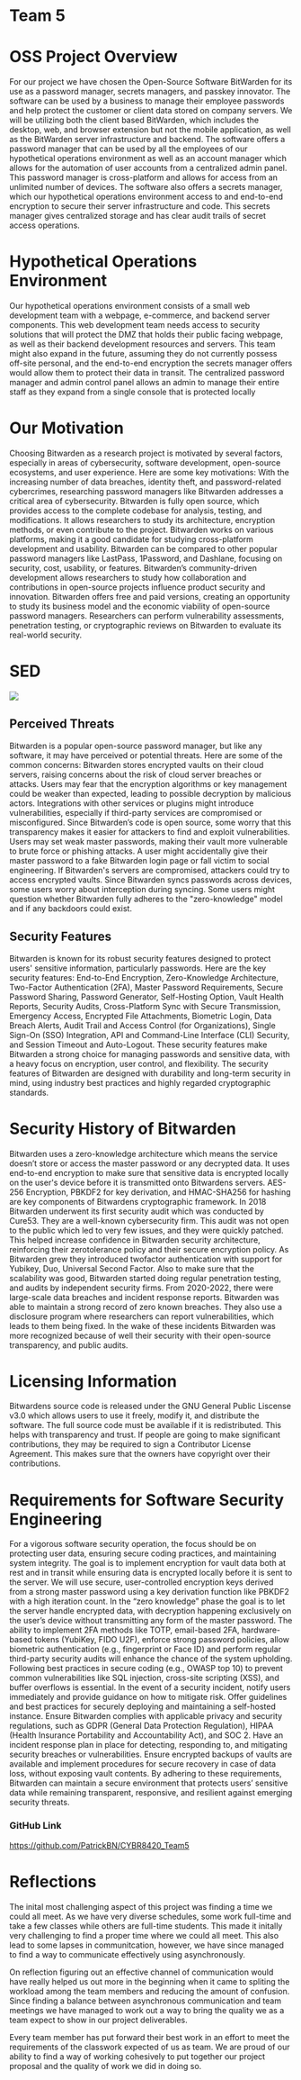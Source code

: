 # Team 5
# OSS Project Overview

For our project we have chosen the Open-Source Software BitWarden for its use as a password
manager, secrets managers, and passkey innovator. The software can be used by a business to
manage their employee passwords and help protect the customer or client data stored on
company servers. We will be utilizing both the client based BitWarden, which includes the
desktop, web, and browser extension but not the mobile application, as well as the BitWarden
server infrastructure and backend. The software offers a password manager that can be used by
all the employees of our hypothetical operations environment as well as an account manager
which allows for the automation of user accounts from a centralized admin panel. This password
manager is cross-platform and allows for access from an unlimited number of devices. The
software also offers a secrets manager, which our hypothetical operations environment access to
and end-to-end encryption to secure their server infrastructure and code. This secrets manager
gives centralized storage and has clear audit trails of secret access operations. 

# Hypothetical Operations Environment

Our hypothetical operations environment consists of a small web development team with a
webpage, e-commerce, and backend server components. This web development team needs
access to security solutions that will protect the DMZ that holds their public facing webpage, as
well as their backend development resources and servers. This team might also expand in the
future, assuming they do not currently possess off-site personal, and the end-to-end encryption
the secrets manager offers would allow them to protect their data in transit. The centralized
password manager and admin control panel allows an admin to manage their entire staff as they
expand from a single console that is protected locally

# Our Motivation

Choosing Bitwarden as a research project is motivated by several factors, especially in areas of
cybersecurity, software development, open-source ecosystems, and user experience. Here are
some key motivations:
With the increasing number of data breaches, identity theft, and password-related cybercrimes,
researching password managers like Bitwarden addresses a critical area of cybersecurity.
Bitwarden is fully open source, which provides access to the complete codebase for analysis,
testing, and modifications. It allows researchers to study its architecture, encryption methods, or
even contribute to the project. Bitwarden works on various platforms, making it a good candidate
for studying cross-platform development and usability. Bitwarden can be compared to other
popular password managers like LastPass, 1Password, and Dashlane, focusing on security, cost,
usability, or features. Bitwarden’s community-driven development allows researchers to study
how collaboration and contributions in open-source projects influence product security and
innovation. Bitwarden offers free and paid versions, creating an opportunity to study its business
model and the economic viability of open-source password managers. Researchers can perform
vulnerability assessments, penetration testing, or cryptographic reviews on Bitwarden to evaluate
its real-world security.

# SED
![](https://github.com/PatrickBN/CYBR8420_Team5/blob/main/images/System%20Engineering%20Diagram%201.png)

## Perceived Threats

Bitwarden is a popular open-source password manager, but like any software, it may have
perceived or potential threats. Here are some of the common concerns:
Bitwarden stores encrypted vaults on their cloud servers, raising concerns about the risk of cloud
server breaches or attacks. Users may fear that the encryption algorithms or key management
could be weaker than expected, leading to possible decryption by malicious actors. Integrations
with other services or plugins might introduce vulnerabilities, especially if third-party services
are compromised or misconfigured. Since Bitwarden’s code is open source, some worry that this
transparency makes it easier for attackers to find and exploit vulnerabilities. Users may set weak
master passwords, making their vault more vulnerable to brute force or phishing attacks. A user
might accidentally give their master password to a fake Bitwarden login page or fall victim to
social engineering. If Bitwarden's servers are compromised, attackers could try to access
encrypted vaults. Since Bitwarden syncs passwords across devices, some users worry about
interception during syncing. Some users might question whether Bitwarden fully adheres to the
"zero-knowledge" model and if any backdoors could exist.

## Security Features

Bitwarden is known for its robust security features designed to protect users' sensitive
information, particularly passwords. Here are the key security features: End-to-End Encryption,
Zero-Knowledge Architecture, Two-Factor Authentication (2FA), Master Password
Requirements, Secure Password Sharing, Password Generator, Self-Hosting Option, Vault
Health Reports, Security Audits, Cross-Platform Sync with Secure Transmission, Emergency
Access, Encrypted File Attachments, Biometric Login, Data Breach Alerts, Audit Trail and
Access Control (for Organizations), Single Sign-On (SSO) Integration, API and Command-Line
Interface (CLI) Security, and Session Timeout and Auto-Logout.
These security features make Bitwarden a strong choice for managing passwords and sensitive
data, with a heavy focus on encryption, user control, and flexibility. The security features of
Bitwarden are designed with durability and long-term security in mind, using industry best
practices and highly regarded cryptographic standards.


# Security History of Bitwarden

Bitwarden uses a zero-knowledge architecture which means the service doesn’t store or access
the master password or any decrypted data. It uses end-to-end encryption to make sure that
sensitive data is encrypted locally on the user's device before it is transmitted onto Bitwardens
servers. AES-256 Encryption, PBKDF2 for key derivation, and HMAC-SHA256 for hashing are
key components of Bitwardens cryptographic framework. In 2018 Bitwarden underwent its first
security audit which was conducted by Cure53. They are a well-known cybersecurity firm. This
audit was not open to the public which led to very few issues, and they were quickly patched.
This helped increase confidence in Bitwarden security architecture, reinforcing their zerotolerance policy and their secure encryption policy. As Bitwarden grew they introduced twofactor authentication with support for Yubikey, Duo, Universal Second Factor. Also to make sure
that the scalability was good, Bitwarden started doing regular penetration testing, and audits by
independent security firms. From 2020-2022, there were large-scale data breaches and incident
response reports. Bitwarden was able to maintain a strong record of zero known breaches. They
also use a disclosure program where researchers can report vulnerabilities, which leads to them
being fixed. In the wake of these incidents Bitwarden was more recognized because of well their
security with their open-source transparency, and public audits.

# Licensing Information

Bitwardens source code is released under the GNU General Public Liscense v3.0 which allows
users to use it freely, modify it, and distribute the software. The full source code must be
available if it is redistributed. This helps with transparency and trust. If people are going to make
significant contributions, they may be required to sign a Contributor License Agreement. This
makes sure that the owners have copyright over their contributions. 

# Requirements for Software Security Engineering

For a vigorous software security operation, the focus should be on protecting user data, ensuring
secure coding practices, and maintaining system integrity. The goal is to implement encryption
for vault data both at rest and in transit while ensuring data is encrypted locally before it is sent
to the server. We will use secure, user-controlled encryption keys derived from a strong master
password using a key derivation function like PBKDF2 with a high iteration count. In the “zero
knowledge” phase the goal is to let the server handle encrypted data, with decryption happening
exclusively on the user’s device without transmitting any form of the master password. The
ability to implement 2FA methods like TOTP, email-based 2FA, hardware-based tokens
(YubiKey, FIDO U2F), enforce strong password policies, allow biometric authentication (e.g.,
fingerprint or Face ID) and perform regular third-party security audits will enhance the chance of
the system upholding. Following best practices in secure coding (e.g., OWASP top 10) to
prevent common vulnerabilities like SQL injection, cross-site scripting (XSS), and buffer
overflows is essential. In the event of a security incident, notify users immediately and provide
guidance on how to mitigate risk. Offer guidelines and best practices for securely deploying and
maintaining a self-hosted instance. Ensure Bitwarden complies with applicable privacy and
security regulations, such as GDPR (General Data Protection Regulation), HIPAA (Health
Insurance Portability and Accountability Act), and SOC 2. Have an incident response plan in
place for detecting, responding to, and mitigating security breaches or vulnerabilities. Ensure
encrypted backups of vaults are available and implement procedures for secure recovery in case
of data loss, without exposing vault contents. By adhering to these requirements, Bitwarden can
maintain a secure environment that protects users’ sensitive data while remaining transparent,
responsive, and resilient against emerging security threats.

### GitHub Link

https://github.com/PatrickBN/CYBR8420_Team5 

# Reflections

The inital most challenging aspect of this project was finding a time we could all meet. As we have very diverse schedules, some work full-time and take a few classes while others are full-time students. This made it initally very challenging to find a proper time where we could all meet. This also lead to some lapses in communitcation, however, we have since managed to find a way to communicate effectively using asynchronously. 

On reflection figuring out an effective channel of communication would have really helped us out more in the beginning when it came to spliting the workload among the team members and reducing the amount of confusion. Since finding a balance between asynchronous communication and team meetings we have managed to work out a way to bring the quality we as a team expect to show in our project deliverables.

Every team member has put forward their best work in an effort to meet the requirements of the classwork expected of us as team. We are proud of our ability to find a way of working cohesively to put together our project proposal and the quality of work we did in doing so.

